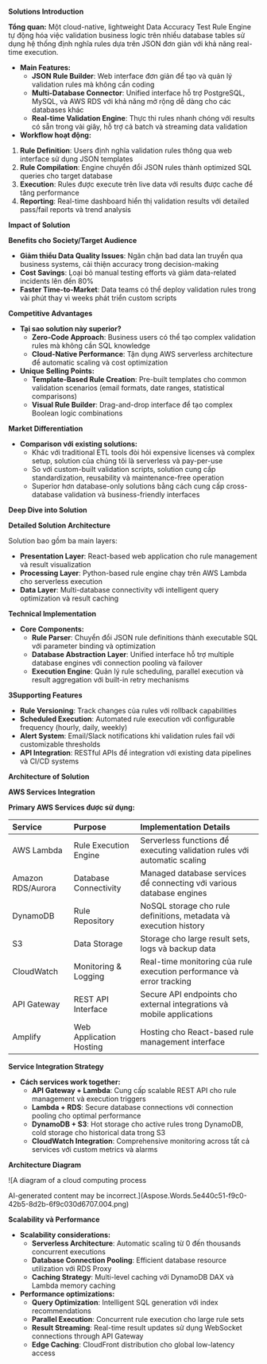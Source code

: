 ﻿**Solutions Introduction** 

**Tổng quan:** Một cloud-native, lightweight Data Accuracy Test Rule Engine tự động hóa việc validation business logic trên nhiều database tables sử dụng hệ thống định nghĩa rules dựa trên JSON đơn giản với khả năng real-time execution.

- **Main Features:**
  - **JSON Rule Builder**: Web interface đơn giản để tạo và quản lý validation rules mà không cần coding
  - **Multi-Database Connector**: Unified interface hỗ trợ PostgreSQL, MySQL, và AWS RDS với khả năng mở rộng dễ dàng cho các databases khác
  - **Real-time Validation Engine**: Thực thi rules nhanh chóng với results có sẵn trong vài giây, hỗ trợ cả batch và streaming data validation
- **Workflow hoạt động:**
1. **Rule Definition**: Users định nghĩa validation rules thông qua web interface sử dụng JSON templates
1. **Rule Compilation**: Engine chuyển đổi JSON rules thành optimized SQL queries cho target database
1. **Execution**: Rules được execute trên live data với results được cache để tăng performance
1. **Reporting**: Real-time dashboard hiển thị validation results với detailed pass/fail reports và trend analysis

**Impact of Solution** 

**Benefits cho Society/Target Audience**

- **Giảm thiểu Data Quality Issues**: Ngăn chặn bad data lan truyền qua business systems, cải thiện accuracy trong decision-making
- **Cost Savings**: Loại bỏ manual testing efforts và giảm data-related incidents lên đến 80%
- **Faster Time-to-Market**: Data teams có thể deploy validation rules trong vài phút thay vì weeks phát triển custom scripts



**Competitive Advantages**

- **Tại sao solution này superior?**
  - **Zero-Code Approach**: Business users có thể tạo complex validation rules mà không cần SQL knowledge
  - **Cloud-Native Performance**: Tận dụng AWS serverless architecture để automatic scaling và cost optimization
- **Unique Selling Points:**
  - **Template-Based Rule Creation**: Pre-built templates cho common validation scenarios (email formats, date ranges, statistical comparisons)
  - **Visual Rule Builder**: Drag-and-drop interface để tạo complex Boolean logic combinations

**Market Differentiation**

- **Comparison với existing solutions:**
  - Khác với traditional ETL tools đòi hỏi expensive licenses và complex setup, solution của chúng tôi là serverless và pay-per-use
  - So với custom-built validation scripts, solution cung cấp standardization, reusability và maintenance-free operation
  - Superior hơn database-only solutions bằng cách cung cấp cross-database validation và business-friendly interfaces

**Deep Dive into Solution** 

**Detailed Solution Architecture**

Solution bao gồm ba main layers:

- **Presentation Layer**: React-based web application cho rule management và result visualization 
- **Processing Layer**: Python-based rule engine chạy trên AWS Lambda cho serverless execution 
- **Data Layer**: Multi-database connectivity với intelligent query optimization và result caching

**Technical Implementation**

- **Core Components:**
  - **Rule Parser**: Chuyển đổi JSON rule definitions thành executable SQL với parameter binding và optimization
  - **Database Abstraction Layer**: Unified interface hỗ trợ multiple database engines với connection pooling và failover
  - **Execution Engine**: Quản lý rule scheduling, parallel execution và result aggregation với built-in retry mechanisms

**3Supporting Features**

- **Rule Versioning**: Track changes của rules với rollback capabilities
- **Scheduled Execution**: Automated rule execution với configurable frequency (hourly, daily, weekly)
- **Alert System**: Email/Slack notifications khi validation rules fail với customizable thresholds
- **API Integration**: RESTful APIs để integration với existing data pipelines và CI/CD systems






















**Architecture of Solution** 

**AWS Services Integration**

**Primary AWS Services được sử dụng:**

|**Service**|**Purpose**|**Implementation Details**|
| :- | :- | :- |
|AWS Lambda|Rule Execution Engine|Serverless functions để executing validation rules với automatic scaling|
|Amazon RDS/Aurora|Database Connectivity|Managed database services để connecting với various database engines|
|DynamoDB|Rule Repository|NoSQL storage cho rule definitions, metadata và execution history|
|S3|Data Storage|Storage cho large result sets, logs và backup data|
|CloudWatch|Monitoring & Logging|Real-time monitoring của rule execution performance và error tracking|
|API Gateway|REST API Interface|Secure API endpoints cho external integrations và mobile applications|
|Amplify|Web Application Hosting|Hosting cho React-based rule management interface|





**Service Integration Strategy**

- **Cách services work together:**
  - **API Gateway + Lambda**: Cung cấp scalable REST API cho rule management và execution triggers
  - **Lambda + RDS**: Secure database connections với connection pooling cho optimal performance
  - **DynamoDB + S3**: Hot storage cho active rules trong DynamoDB, cold storage cho historical data trong S3
  - **CloudWatch Integration**: Comprehensive monitoring across tất cả services với custom metrics và alarms

**Architecture Diagram**

![A diagram of a cloud computing process

AI-generated content may be incorrect.](Aspose.Words.5e440c51-f9c0-42b5-8d2b-6f9c030d6707.004.png)

**Scalability và Performance**

- **Scalability considerations:**
  - **Serverless Architecture**: Automatic scaling từ 0 đến thousands concurrent executions
  - **Database Connection Pooling**: Efficient database resource utilization với RDS Proxy
  - **Caching Strategy**: Multi-level caching với DynamoDB DAX và Lambda memory caching
- **Performance optimizations:**
  - **Query Optimization**: Intelligent SQL generation với index recommendations
  - **Parallel Execution**: Concurrent rule execution cho large rule sets
  - **Result Streaming**: Real-time result updates sử dụng WebSocket connections through API Gateway
  - **Edge Caching**: CloudFront distribution cho global low-latency access


